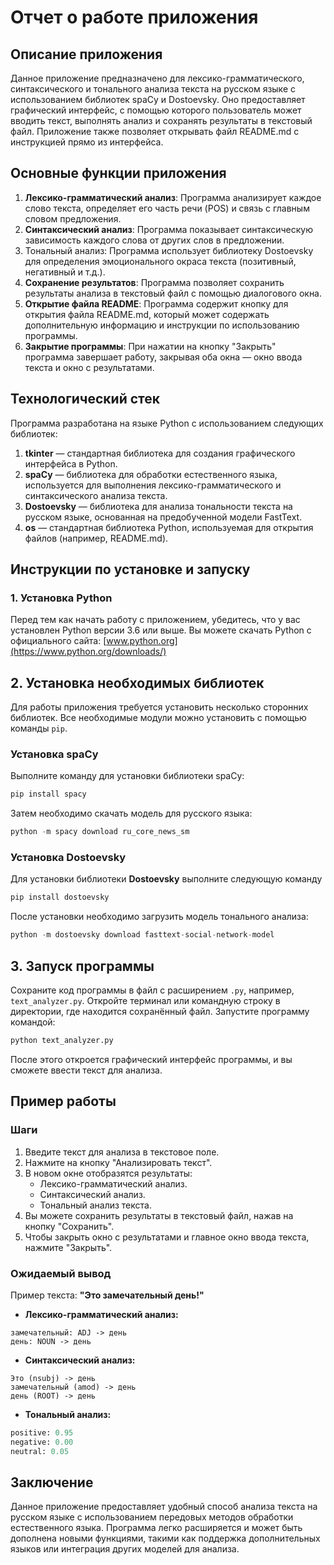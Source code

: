 # Отчет о работе приложения

## Описание приложения

Данное приложение предназначено для лексико-грамматического, синтаксического и тонального анализа текста на русском языке с использованием библиотек spaCy и Dostoevsky. Оно предоставляет графический интерфейс, с помощью которого пользователь может вводить текст, выполнять анализ и сохранять результаты в текстовый файл. Приложение также позволяет открывать файл README.md с инструкцией прямо из интерфейса.

## Основные функции приложения

1. **Лексико-грамматический анализ**: Программа анализирует каждое слово текста, определяет его часть речи (POS) и связь с главным словом предложения.
2. **Синтаксический анализ**: Программа показывает синтаксическую зависимость каждого слова от других слов в предложении.
3. Тональный анализ: Программа использует библиотеку Dostoevsky для определения эмоционального окраса текста (позитивный, негативный и т.д.).
4. **Сохранение результатов**: Программа позволяет сохранить результаты анализа в текстовый файл с помощью диалогового окна.
5. **Открытие файла README**: Программа содержит кнопку для открытия файла README.md, который может содержать дополнительную информацию и инструкции по использованию программы.
6. **Закрытие программы**: При нажатии на кнопку "Закрыть" программа завершает работу, закрывая оба окна — окно ввода текста и окно с результатами.

## Технологический стек

Программа разработана на языке Python с использованием следующих библиотек:

1. **tkinter** — стандартная библиотека для создания графического интерфейса в Python.
2. **spaCy** — библиотека для обработки естественного языка, используется для выполнения лексико-грамматического и синтаксического анализа текста.
3. **Dostoevsky** — библиотека для анализа тональности текста на русском языке, основанная на предобученной модели FastText.
4. **os** — стандартная библиотека Python, используемая для открытия файлов (например, README.md).

## Инструкции по установке и запуску

### 1. Установка Python

Перед тем как начать работу с приложением, убедитесь, что у вас установлен Python версии 3.6 или выше. Вы можете скачать Python с официального сайта: [www.python.org](https://www.python.org/downloads/)

## 2. Установка необходимых библиотек

Для работы приложения требуется установить несколько сторонних библиотек. Все необходимые модули можно установить с помощью команды `pip`.

### Установка spaCy

Выполните команду для установки библиотеки spaCy:

```python
pip install spacy
```

Затем необходимо скачать модель для русского языка:

```python
python -m spacy download ru_core_news_sm
```

### Установка Dostoevsky

Для установки библиотеки **Dostoevsky** выполните следующую команду

```python
pip install dostoevsky
```

После установки необходимо загрузить модель тонального анализа:

```python
python -m dostoevsky download fasttext-social-network-model
```

## 3. Запуск программы

Сохраните код программы в файл с расширением `.py`, например, `text_analyzer.py`.
Откройте терминал или командную строку в директории, где находится сохранённый файл.
Запустите программу командой:

```python
python text_analyzer.py
```

После этого откроется графический интерфейс программы, и вы сможете ввести текст для анализа.

## Пример работы

### Шаги

1. Введите текст для анализа в текстовое поле.
2. Нажмите на кнопку "Анализировать текст".
3. В новом окне отобразятся результаты:
    + Лексико-грамматический анализ.
    + Синтаксический анализ.
    + Тональный анализ текста.
4. Вы можете сохранить результаты в текстовый файл, нажав на кнопку "Сохранить".
5. Чтобы закрыть окно с результатами и главное окно ввода текста, нажмите "Закрыть".

### Ожидаемый вывод

Пример текста: **"Это замечательный день!"**

+ **Лексико-грамматический анализ:**

```pythonЭто: PRON -> день
замечательный: ADJ -> день
день: NOUN -> день
```

+ **Синтаксический анализ:**

```pyhton
Это (nsubj) -> день
замечательный (amod) -> день
день (ROOT) -> день
```

+ **Тональный анализ:**

```python
positive: 0.95
negative: 0.00
neutral: 0.05
```

## Заключение

Данное приложение предоставляет удобный способ анализа текста на русском языке с использованием передовых методов обработки естественного языка. Программа легко расширяется и может быть дополнена новыми функциями, такими как поддержка дополнительных языков или интеграция других моделей для анализа.
